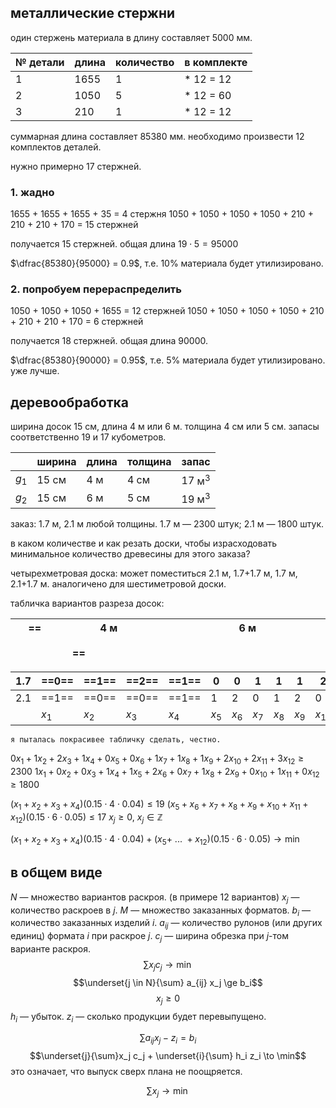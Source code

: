 ## металлические стержни
один стержень материала в длину составляет 5000 мм.

| № детали | длина | количество | в комплекте |
| -------- | ----- | ---------- | ----------- |
| 1        | 1655  | 1          | * 12 = 12   |
| 2        | 1050  | 5          | * 12 = 60   |
| 3        | 210   | 1          | * 12 = 12   |
суммарная длина составляет 85380 мм. необходимо произвести 12 комплектов деталей.

нужно примерно 17 стержней.

### 1. жадно
1655 + 1655 + 1655 + 35 = 4 стержня
1050 + 1050 + 1050 + 1050 + 210 + 210 + 210 + 170 = 15 стержней

получается 15 стержней. общая длина $19 \cdot 5=95000$

$\dfrac{85380}{95000} = 0.9$, т.е. 10% материала будет утилизировано.

### 2. попробуем перераспределить
1050 + 1050 + 1050 + 1655 = 12 стержней
1050 + 1050 + 1050 + 1050 + 210 + 210 + 210 + 170 = 6 стержней

получается 18 стержней. общая длина 90000.

$\dfrac{85380}{90000} = 0.95$, т.е. 5% материала будет утилизировано. уже лучше.

## деревообработка

ширина досок 15 см, длина 4 м или 6 м. толщина 4 см или 5 см. запасы соответственно 19 и 17 кубометров.

|       | ширина | длина | толщина | запас           |
| ----- | ------ | ----- | ------- | --------------- |
| $g_1$ | 15 см  | 4 м   | 4 см    | 17 $\text{м}^3$ |
| $g_2$ | 15 см  | 6 м   | 5 см    | 19 $\text{м}^3$ |
заказ:
1.7 м, 2.1 м любой толщины.
1.7 м — 2300 штук;
2.1 м — 1800 штук.

в каком количестве и как резать доски, чтобы израсходовать минимальное количество древесины для этого заказа?

четырехметровая доска: может поместиться 2.1 м, 1.7+1.7 м, 1.7 м, 2.1+1.7 м.
аналогичено для шестиметровой доски.

табличка вариантов разреза досок:

|     | ==$\quad$ $\quad$ $\quad$ $\quad$ 4 м $\quad$ $\quad$ $\quad$ $\quad$ $\quad$$\quad$ $\quad$== | $\quad$ $\quad$ $\quad$ $\quad$ $\quad$ $\quad$ $\quad$ 6 м $\quad$ $\quad$ $\quad$ $\quad$ $\quad$ $\quad$ $\quad$ $\quad$ $\quad$ $\quad$ $\quad$ $\quad$ $\quad$$\quad$$\quad$$\quad$$\quad$$\quad$ |
| --- | ---------------------------------------------------------------------------------------------- | ------------------------------------------------------------------------------------------------------------------------------------------------------------------------------------------------------ |

| 1.7 | ==0==   | ==1==   | ==2==   | ==1==   | 0       | 0       | 1       | 1       | 1       | 2        | 2        | 3        |
| --- | ------- | ------- | ------- | ------- | ------- | ------- | ------- | ------- | ------- | -------- | -------- | -------- |
| 2.1 | ==1==   | ==0==   | ==0==   | ==1==   | 1       | 2       | 0       | 1       | 2       | 0        | 1        | 0        |
|     | $x_{1}$ | $x_{2}$ | $x_{3}$ | $x_{4}$ | $x_{5}$ | $x_{6}$ | $x_{7}$ | $x_{8}$ | $x_{9}$ | $x_{10}$ | $x_{11}$ | $x_{12}$ |

```
я пыталась покрасивее табличку сделать, честно.
```

$0 x_1 + 1 x_2 + 2 x_3 + 1 x_4 + 0 x_5 + 0 x_6 + 1 x_7 + 1 x_8 + 1 x_9 + 2 x_{10} + 2 x_{11} + 3 x_{12} \ge 2300$
$1 x_1 + 0 x_2 + 0 x_3 + 1 x_4 + 1 x_5 + 2 x_6 + 0 x_7 + 1 x_8 + 2 x_9 + 0 x_{10} + 1 x_{11} + 0 x_{12} \ge 1800$

$(x_1 + x_2 + x_3 + x_4)(0.15 \cdot 4 \cdot 0.04) \le 19$
$(x_5 + x_6 + x_7 + x_8 + x_9 + x_{10} + x_{11} + x_{12})(0.15 \cdot 6 \cdot 0.05) \le 17$
$x_j \ge 0$, $x_j \in \mathbb Z$ 

$(x_1 + x_2 + x_3 + x_4)(0.15 \cdot 4 \cdot 0.04) + (x_5 +\ ...\ + x_{12})(0.15 \cdot 6 \cdot 0.05) \to \min$

## в общем виде

$N$ — множество вариантов раскроя. (в примере 12 вариантов)
$x_j$ — количество раскроев в $j$.
$M$ — множество заказанных форматов.
$b_i$ — количество заказанных изделий $i$.
$a_{ij}$ — количество рулонов (или других единиц) формата $i$ при раскрое $j$.
$c_j$ — ширина обрезка при $j$-том варианте раскроя.
$$\sum x_j c_j \to \min$$
$$\underset{j \in N}{\sum} a_{ij} x_j \ge b_i$$
$$x_j \ge 0$$
$h_i$ — убыток.
$z_i$ — сколько продукции будет перевыпущено.

$$\sum a_{ij} x_j - z_i = b_i$$
$$\underset{j}{\sum}x_j c_j + \underset{i}{\sum} h_i z_i \to \min$$
это означает, что выпуск сверх плана не поощряется.

$$\sum x_j \to \min$$
